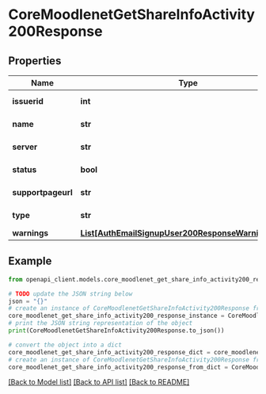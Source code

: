 # CoreMoodlenetGetShareInfoActivity200Response


## Properties

Name | Type | Description | Notes
------------ | ------------- | ------------- | -------------
**issuerid** | **int** | MoodleNet issuer id | [default to null]
**name** | **str** | Activity name | [default to 'null']
**server** | **str** | MoodleNet server | [default to 'null']
**status** | **bool** | status: true if success | 
**supportpageurl** | **str** | Support page URL | [default to 'null']
**type** | **str** | Activity type | [default to 'null']
**warnings** | [**List[AuthEmailSignupUser200ResponseWarningsInner]**](AuthEmailSignupUser200ResponseWarningsInner.md) |  | [optional] 

## Example

```python
from openapi_client.models.core_moodlenet_get_share_info_activity200_response import CoreMoodlenetGetShareInfoActivity200Response

# TODO update the JSON string below
json = "{}"
# create an instance of CoreMoodlenetGetShareInfoActivity200Response from a JSON string
core_moodlenet_get_share_info_activity200_response_instance = CoreMoodlenetGetShareInfoActivity200Response.from_json(json)
# print the JSON string representation of the object
print(CoreMoodlenetGetShareInfoActivity200Response.to_json())

# convert the object into a dict
core_moodlenet_get_share_info_activity200_response_dict = core_moodlenet_get_share_info_activity200_response_instance.to_dict()
# create an instance of CoreMoodlenetGetShareInfoActivity200Response from a dict
core_moodlenet_get_share_info_activity200_response_from_dict = CoreMoodlenetGetShareInfoActivity200Response.from_dict(core_moodlenet_get_share_info_activity200_response_dict)
```
[[Back to Model list]](../README.md#documentation-for-models) [[Back to API list]](../README.md#documentation-for-api-endpoints) [[Back to README]](../README.md)


